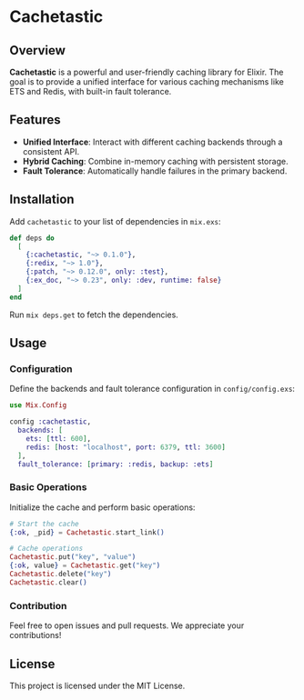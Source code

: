 # Cachetastic

## Overview

**Cachetastic** is a powerful and user-friendly caching library for Elixir. The goal is to provide a unified interface for various caching mechanisms like ETS and Redis, with built-in fault tolerance.

## Features

- **Unified Interface**: Interact with different caching backends through a consistent API.
- **Hybrid Caching**: Combine in-memory caching with persistent storage.
- **Fault Tolerance**: Automatically handle failures in the primary backend.

## Installation

Add `cachetastic` to your list of dependencies in `mix.exs`:

```elixir
def deps do
  [
    {:cachetastic, "~> 0.1.0"},
    {:redix, "~> 1.0"},
    {:patch, "~> 0.12.0", only: :test},
    {:ex_doc, "~> 0.23", only: :dev, runtime: false}
  ]
end
```

Run `mix deps.get` to fetch the dependencies.

## Usage

### Configuration

Define the backends and fault tolerance configuration in `config/config.exs`:

```elixir
use Mix.Config

config :cachetastic,
  backends: [
    ets: [ttl: 600],
    redis: [host: "localhost", port: 6379, ttl: 3600]
  ],
  fault_tolerance: [primary: :redis, backup: :ets]
```

### Basic Operations

Initialize the cache and perform basic operations:

```elixir
# Start the cache
{:ok, _pid} = Cachetastic.start_link()

# Cache operations
Cachetastic.put("key", "value")
{:ok, value} = Cachetastic.get("key")
Cachetastic.delete("key")
Cachetastic.clear()
```

### Contribution

Feel free to open issues and pull requests. We appreciate your contributions!

## License

This project is licensed under the MIT License.
